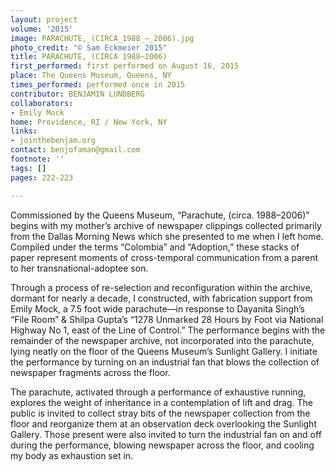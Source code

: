 ```yaml
---
layout: project
volume: '2015'
image: PARACHUTE,_(CIRCA_1988_–_2006).jpg
photo_credit: "© Sam Eckmeier 2015"
title: PARACHUTE, (CIRCA 1988–2006)
first_performed: first performed on August 16, 2015
place: The Queens Museum, Queens, NY
times_performed: performed once in 2015
contributor: BENJAMIN LUNDBERG
collaborators:
- Emily Mock
home: Providence, RI / New York, NY
links:
- jointhebenjam.org
contact: benjofaman@gmail.com
footnote: ''
tags: []
pages: 222-223

---
```


Commissioned by the Queens Museum, “Parachute, (circa. 1988–2006)” begins with my mother’s archive of newspaper clippings collected primarily from the Dallas Morning News which she presented to me when I left home. Compiled under the terms “Colombia” and “Adoption,” these stacks of paper represent moments of cross-temporal communication from a parent to her transnational-adoptee son.

Through a process of re-selection and reconfiguration within the archive, dormant for nearly a decade, I constructed, with fabrication support from Emily Mock, a 7.5 foot wide parachute—in response to Dayanita Singh’s “File Room” & Shilpa Gupta’s “1278 Unmarked 28 Hours by Foot via National Highway No 1, east of the Line of Control.” The performance begins with the remainder of the newspaper archive, not incorporated into the parachute, lying neatly on the floor of the Queens Museum’s Sunlight Gallery. I initiate the performance by turning on an industrial fan that blows the collection of newspaper fragments across the floor.

The parachute, activated through a performance of exhaustive running, explores the weight of inheritance in a contemplation of lift and drag. The public is invited to collect stray bits of the newspaper collection from the floor and reorganize them at an observation deck overlooking the Sunlight Gallery. Those present were also invited to turn the industrial fan on and off during the performance, blowing newspaper across the floor, and cooling my body as exhaustion set in.
